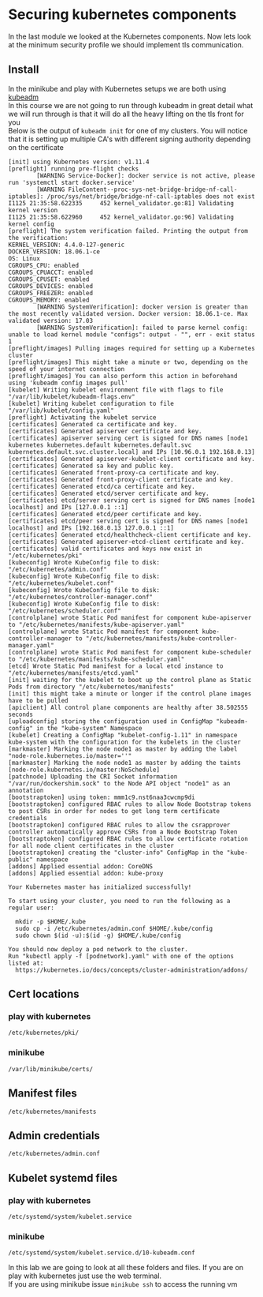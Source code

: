 # Securing kubernetes components

In the last module we looked at the Kubernetes components. Now lets look at the minimum security profile we should implement tls communication.

## Install

In the minikube and play with Kubernetes setups we are both using [kubeadm](https://kubernetes.io/docs/reference/setup-tools/kubeadm/kubeadm/)  
In this course we are not going to run through kubeadm in great detail what we will run through is that it will do all the heavy lifting on the tls front for you    
Below is the output of `kubeadm init` for one of my clusters. You will notice that it is setting up multiple CA's with different signing authority depending on the certificate  


```Initializing machine ID from random generator.
[init] using Kubernetes version: v1.11.4
[preflight] running pre-flight checks
        [WARNING Service-Docker]: docker service is not active, please run 'systemctl start docker.service'
        [WARNING FileContent--proc-sys-net-bridge-bridge-nf-call-iptables]: /proc/sys/net/bridge/bridge-nf-call-iptables does not exist
I1125 21:35:58.622335     452 kernel_validator.go:81] Validating kernel version
I1125 21:35:58.622960     452 kernel_validator.go:96] Validating kernel config
[preflight] The system verification failed. Printing the output from the verification:
KERNEL_VERSION: 4.4.0-127-generic
DOCKER_VERSION: 18.06.1-ce
OS: Linux
CGROUPS_CPU: enabled
CGROUPS_CPUACCT: enabled
CGROUPS_CPUSET: enabled
CGROUPS_DEVICES: enabled
CGROUPS_FREEZER: enabled
CGROUPS_MEMORY: enabled
        [WARNING SystemVerification]: docker version is greater than the most recently validated version. Docker version: 18.06.1-ce. Max validated version: 17.03
        [WARNING SystemVerification]: failed to parse kernel config: unable to load kernel module "configs": output - "", err - exit status 1
[preflight/images] Pulling images required for setting up a Kubernetes cluster
[preflight/images] This might take a minute or two, depending on the speed of your internet connection
[preflight/images] You can also perform this action in beforehand using 'kubeadm config images pull'
[kubelet] Writing kubelet environment file with flags to file "/var/lib/kubelet/kubeadm-flags.env"
[kubelet] Writing kubelet configuration to file "/var/lib/kubelet/config.yaml"
[preflight] Activating the kubelet service
[certificates] Generated ca certificate and key.
[certificates] Generated apiserver certificate and key.
[certificates] apiserver serving cert is signed for DNS names [node1 kubernetes kubernetes.default kubernetes.default.svc kubernetes.default.svc.cluster.local] and IPs [10.96.0.1 192.168.0.13]
[certificates] Generated apiserver-kubelet-client certificate and key.
[certificates] Generated sa key and public key.
[certificates] Generated front-proxy-ca certificate and key.
[certificates] Generated front-proxy-client certificate and key.
[certificates] Generated etcd/ca certificate and key.
[certificates] Generated etcd/server certificate and key.
[certificates] etcd/server serving cert is signed for DNS names [node1 localhost] and IPs [127.0.0.1 ::1]
[certificates] Generated etcd/peer certificate and key.
[certificates] etcd/peer serving cert is signed for DNS names [node1 localhost] and IPs [192.168.0.13 127.0.0.1 ::1]
[certificates] Generated etcd/healthcheck-client certificate and key.
[certificates] Generated apiserver-etcd-client certificate and key.
[certificates] valid certificates and keys now exist in "/etc/kubernetes/pki"
[kubeconfig] Wrote KubeConfig file to disk: "/etc/kubernetes/admin.conf"
[kubeconfig] Wrote KubeConfig file to disk: "/etc/kubernetes/kubelet.conf"
[kubeconfig] Wrote KubeConfig file to disk: "/etc/kubernetes/controller-manager.conf"
[kubeconfig] Wrote KubeConfig file to disk: "/etc/kubernetes/scheduler.conf"
[controlplane] wrote Static Pod manifest for component kube-apiserver to "/etc/kubernetes/manifests/kube-apiserver.yaml"
[controlplane] wrote Static Pod manifest for component kube-controller-manager to "/etc/kubernetes/manifests/kube-controller-manager.yaml"
[controlplane] wrote Static Pod manifest for component kube-scheduler to "/etc/kubernetes/manifests/kube-scheduler.yaml"
[etcd] Wrote Static Pod manifest for a local etcd instance to "/etc/kubernetes/manifests/etcd.yaml"
[init] waiting for the kubelet to boot up the control plane as Static Pods from directory "/etc/kubernetes/manifests"
[init] this might take a minute or longer if the control plane images have to be pulled
[apiclient] All control plane components are healthy after 38.502555 seconds
[uploadconfig] storing the configuration used in ConfigMap "kubeadm-config" in the "kube-system" Namespace
[kubelet] Creating a ConfigMap "kubelet-config-1.11" in namespace kube-system with the configuration for the kubelets in the cluster
[markmaster] Marking the node node1 as master by adding the label "node-role.kubernetes.io/master=''"
[markmaster] Marking the node node1 as master by adding the taints [node-role.kubernetes.io/master:NoSchedule]
[patchnode] Uploading the CRI Socket information "/var/run/dockershim.sock" to the Node API object "node1" as an annotation
[bootstraptoken] using token: mmm1c9.nst6naa3cwcmp9di
[bootstraptoken] configured RBAC rules to allow Node Bootstrap tokens to post CSRs in order for nodes to get long term certificate credentials
[bootstraptoken] configured RBAC rules to allow the csrapprover controller automatically approve CSRs from a Node Bootstrap Token
[bootstraptoken] configured RBAC rules to allow certificate rotation for all node client certificates in the cluster
[bootstraptoken] creating the "cluster-info" ConfigMap in the "kube-public" namespace
[addons] Applied essential addon: CoreDNS
[addons] Applied essential addon: kube-proxy

Your Kubernetes master has initialized successfully!

To start using your cluster, you need to run the following as a regular user:

  mkdir -p $HOME/.kube
  sudo cp -i /etc/kubernetes/admin.conf $HOME/.kube/config
  sudo chown $(id -u):$(id -g) $HOME/.kube/config

You should now deploy a pod network to the cluster.
Run "kubectl apply -f [podnetwork].yaml" with one of the options listed at:
  https://kubernetes.io/docs/concepts/cluster-administration/addons/
  ```

  
  ## Cert locations 
  
  ### play with kubernetes 
  `/etc/kubernetes/pki/`
  ### minikube
  `/var/lib/minikube/certs/`  
  
  ## Manifest files

  `/etc/kubernetes/manifests`

  ## Admin credentials

  `/etc/kubernetes/admin.conf`

  ## Kubelet systemd files
  
  ### play with kubernetes 
  `/etc/systemd/system/kubelet.service`  
  ### minikube
  `/etc/systemd/system/kubelet.service.d/10-kubeadm.conf`

  In this lab we are going to look at all these folders and files. If you are on play with kubernetes just use the web terminal.  
  If you are using minikube issue `minikube ssh` to access the running vm